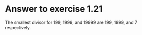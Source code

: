 # Answer to exercise 1.21

The smallest divisor for 199, 1999, and 19999 are 199, 1999, and 7 respectively.
